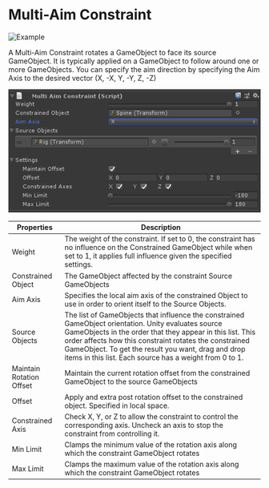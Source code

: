 # Multi-Aim Constraint

![Example](../images/constraint_multi_aim/multi_aim.gif)

A Multi-Aim Constraint rotates a GameObject to face its source GameObject. It is typically applied on a GameObject
to follow around one or more GameObjects. You can specify the aim direction by specifying the Aim Axis to the desired
vector (X, -X, Y, -Y, Z, -Z)

![Component](../images/constraint_multi_aim/multi_aim_component.png)

|Properties|Description|
|---|---|
|Weight|The weight of the constraint. If set to 0, the constraint has no influence on the Constrained GameObject while when set to 1, it applies full influence given the specified settings.|
|Constrained Object|The GameObject affected by the constraint Source GameObjects|
|Aim Axis|Specifies the local aim axis of the constrained Object to use in order to orient itself to the Source Objects.|
|Source Objects|The list of GameObjects that influence the constrained GameObject orientation. Unity evaluates source GameObjects in the order that they appear in this list. This order affects how this constraint rotates the constrained GameObject. To get the result you want, drag and drop items in this list. Each source has a weight from 0 to 1.|
|Maintain Rotation Offset|Maintain the current rotation offset from the constrained GameObject to the source GameObjects|
|Offset|Apply and extra post rotation offset to the constrained object. Specified in local space.|
|Constrained Axis|Check X, Y, or Z to allow the constraint to control the corresponding axis. Uncheck an axis to stop the constraint from controlling it.|
|Min Limit|Clamps the minimum value of the rotation axis along which the constraint GameObject rotates|
|Max Limit|Clamps the maximum value of the rotation axis along which the constraint GameObject rotates|